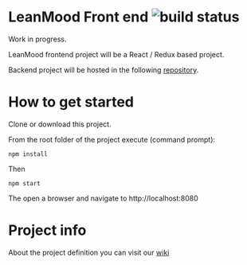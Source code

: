 # LeanMood Front end  ![build status](https://travis-ci.org/LeanMood/LeanMood.svg?branch=master "Build Status")

Work in progress.

LeanMood frontend project will be a React / Redux based project.

Backend project will be hosted in the following [repository](https://github.com/MasterLemon2016/LeanMoodBackend).

# How to get started

Clone or download this project.

From the root folder of the project execute (command prompt):

```
npm install
```

Then

```
npm start
```

The open a browser and navigate to http://localhost:8080

# Project info

About the project definition you can visit our
[wiki](https://github.com/MasterLemon2016/LeanMood/wiki)
